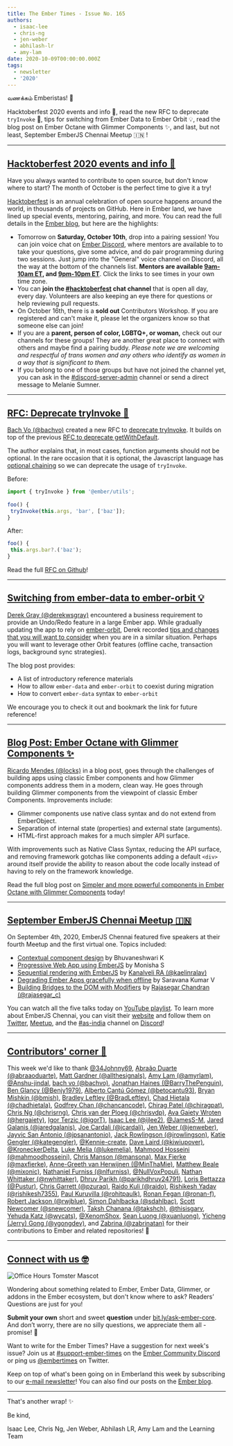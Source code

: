 ```yaml
---
title: The Ember Times - Issue No. 165
authors:
  - isaac-lee
  - chris-ng
  - jen-weber
  - abhilash-lr
  - amy-lam
date: 2020-10-09T00:00:00.000Z
tags:
  - newsletter
  - '2020'
---
```



வணக்கம் Emberistas! 🐹

Hacktoberfest 2020 events and info 🎃,
read the new RFC to deprecate `tryInvoke` 📜,
tips for switching from Ember Data to Ember Orbit 💡,
read the blog post on Ember Octane with Glimmer Components ✨,
and last, but not least, September EmberJS Chennai Meetup 🇮🇳 !

<!-- READMORE -->

---

## [Hacktoberfest 2020 events and info 🎃](https://blog.emberjs.com/2020/10/01/hacktoberfest.html)

Have you always wanted to contribute to open source, but don't know where to start? The month of October is the perfect time to give it a try!

<!-- alex disable special just gal-guy gals-men-->
[Hacktoberfest](https://hacktoberfest.digitalocean.com/) is an annual celebration of open source happens around the world, in thousands of projects on GitHub. Here in Ember land, we have lined up special events, mentoring, pairing, and more. You can read the full details in the [Ember blog](https://blog.emberjs.com/2020/10/01/hacktoberfest.html), but here are the highlights:

- Tomorrow on **Saturday, October 10th**, drop into a pairing session! You can join voice chat on [Ember Discord](https://emberjs.com/community/), where mentors are available to to take your questions, give some advice, and do pair programming during two sessions. Just jump into the "General" voice channel on Discord, all the way at the bottom of the channels list. **Mentors are available [9am-10am ET](https://meetingzone.app/utc/saturday/1300), and [9pm-10pm ET](https://meetingzone.app/utc/sunday/0100)**. Click the links to see times in your own time zone.
- You can **join the [#hacktoberfest](https://discord.com/channels/480462759797063690/496453502298750988) chat channel** that is open all day, every day. Volunteers are also keeping an eye there for questions or help reviewing pull requests.
- On October 16th, there is a **sold out** Contributors Workshop. If you are registered and can't make it, please let the organizers know so that someone else can join!
- If you are a **parent, person of color, LGBTQ+, or woman,** check out our channels for these groups! They are another great place to connect with others and maybe find a pairing buddy. <span style="font-style: italic;">Please note we are welcoming and respectful of trans women and any others who identify as women in a way that is significant to them.</span>
- If you belong to one of those groups but have not joined the channel yet, you can ask in the [#discord-server-admin](https://discord.com/channels/480462759797063690/480499718330253342) channel or send a direct message to Melanie Sumner.

<!-- alex enable special just gal-guy gals-men-->

---

## [RFC: Deprecate tryInvoke 📜](https://github.com/emberjs/rfcs/pull/673)

[Bach Vo (@bachvo)](https://github.com/bachvo) created a new RFC to [deprecate tryInvoke](https://github.com/emberjs/rfcs/pull/673). It builds on top of the previous [RFC to deprecate getWithDefault](https://emberjs.github.io/rfcs/0554-deprecate-getwithdefault.html).

The author explains that, in most cases, function arguments should not be optional. In the rare occasion that it is optional, the Javascript language has [optional chaining](https://developer.mozilla.org/en-US/docs/Web/JavaScript/Reference/Operators/Optional_chaining) so we can deprecate the usage of `tryInvoke`.

Before:

```js
import { tryInvoke } from '@ember/utils';
 
foo() {
 tryInvoke(this.args, 'bar', ['baz']);
}
```

After:

```js
foo() {
 this.args.bar?.('baz');
}
```

Read the full [RFC on Github](https://github.com/emberjs/rfcs/pull/673)!

---

## [Switching from ember-data to ember-orbit 💡](https://medium.com/swlh/switching-from-ember-data-to-ember-orbit-82e202248f1c)

[Derek Gray (@derekwsgray)](https://github.com/derekwsgray) encountered a business requirement to provide an Undo/Redo feature in a large Ember app. While gradually updating the app to rely on [ember-orbit](https://github.com/orbitjs/ember-orbit), Derek recorded [tips and changes that you will want to consider](https://medium.com/swlh/switching-from-ember-data-to-ember-orbit-82e202248f1c) when you are in a similar situation. Perhaps you will want to leverage other Orbit features (offline cache, transaction logs, background sync strategies).

The blog post provides:

- A list of introductory reference materials
- How to allow `ember-data` and `ember-orbit` to coexist during migration
- How to convert `ember-data` syntax to `ember-orbit`

We encourage you to check it out and bookmark the link for future reference!

---

## [Blog Post: Ember Octane with Glimmer Components ✨](https://simplabs.com/blog/2020/10/05/simpler-and-more-powerful-components-in-ember-octane-with-glimmer-components/)

[Ricardo Mendes (@locks)](https://github.com/locks) in a blog post, goes through the challenges of building apps using classic Ember components and how Glimmer components address them in a modern, clean way. He goes through building Glimmer components from the viewpoint of classic Ember Components. Improvements include:

- Glimmer components use native class syntax and do not extend from EmberObject.
- Separation of internal state (properties) and external state (arguments).
- HTML-first approach makes for a much simpler API surface.

With improvements such as Native Class Syntax, reducing the API surface, and removing framework gotchas like components adding a default `<div>` around itself provide the ability to reason about the code locally instead of having to rely on the framework knowledge.

Read the full blog post on [Simpler and more powerful components in Ember Octane with Glimmer Components](https://simplabs.com/blog/2020/10/05/simpler-and-more-powerful-components-in-ember-octane-with-glimmer-components/) today!

---

## [September EmberJS Chennai Meetup 🇮🇳](https://www.youtube.com/playlist?list=PLh_rF0Qob_syXUFhvYFLg8XmXWymsfWKi)

On September 4th, 2020, EmberJS Chennai featured five speakers at their fourth Meetup and the first virtual one. Topics included:

- [Contextual component design](https://youtu.be/EvkRpoeikWI) by Bhuvaneshwari K
- [Progressive Web App using EmberJS](https://youtu.be/yp4PVKEjcqQ) by Monisha S
- [Sequential rendering with EmberJS](https://youtu.be/-IKEDqXTbdQ) by [Kanalveli RA (@kaelinralav)](https://twitter.com/kaelinralav)
- [Degrading Ember Apps gracefully when offline](https://youtu.be/1K712YagFE8) by Saravana Kumar V
- [Building Bridges to the DOM with Modifiers](https://youtu.be/GCneFvINPVc) by [Rajasegar Chandran (@rajasegar_c)](https://twitter.com/rajasegar_c)

You can watch all the five talks today on [YouTube playlist](https://www.youtube.com/playlist?list=PLh_rF0Qob_syXUFhvYFLg8XmXWymsfWKi). To learn more about EmberJS Chennai, you can visit their [website](https://chennaiemberjs.in/) and follow them on [Twitter](https://twitter.com/EmberChennai), [Meetup](https://www.meetup.com/EmberJS-Chennai/), and the [#as-india](https://discordapp.com/channels/480462759797063690/562648585980739616) channel on [Discord](https://discord.com/invite/zT3asNS)!

---

## [Contributors' corner 👏](https://guides.emberjs.com/release/contributing/repositories/)

<p>This week we'd like to thank <a href="https://github.com/34Johnny69" rel="noopener noreferrer" target="_blank">@34Johnny69</a>, <a href="https://github.com/abraaoduarte" rel="noopener noreferrer" target="_blank">Abraão Duarte (@abraaoduarte)</a>, <a href="https://github.com/allthesignals" rel="noopener noreferrer" target="_blank">Matt Gardner (@allthesignals)</a>, <a href="https://github.com/amyrlam" rel="noopener noreferrer" target="_blank">Amy Lam (@amyrlam)</a>, <a href="https://github.com/Anshu-jindal" rel="noopener noreferrer" target="_blank">@Anshu-jindal</a>, <a href="https://github.com/bachvo" rel="noopener noreferrer" target="_blank">bach vo (@bachvo)</a>, <a href="https://github.com/BarryThePenguin" rel="noopener noreferrer" target="_blank">Jonathan Haines (@BarryThePenguin)</a>, <a href="https://github.com/Benjy1979" rel="noopener noreferrer" target="_blank">Ben Glancy (@Benjy1979)</a>, <a href="https://github.com/betocantu93" rel="noopener noreferrer" target="_blank">Alberto Cantú Gómez (@betocantu93)</a>, <a href="https://github.com/bmish" rel="noopener noreferrer" target="_blank">Bryan Mishkin (@bmish)</a>, <a href="https://github.com/BradLeftley" rel="noopener noreferrer" target="_blank">Bradley Leftley (@BradLeftley)</a>, <a href="https://github.com/chadhietala" rel="noopener noreferrer" target="_blank">Chad Hietala (@chadhietala)</a>, <a href="https://github.com/chancancode" rel="noopener noreferrer" target="_blank">Godfrey Chan (@chancancode)</a>, <a href="https://github.com/chiragpat" rel="noopener noreferrer" target="_blank">Chirag Patel (@chiragpat)</a>, <a href="https://github.com/chrisrng" rel="noopener noreferrer" target="_blank">Chris Ng (@chrisrng)</a>, <a href="https://github.com/chrisvdp" rel="noopener noreferrer" target="_blank">Chris van der Ploeg (@chrisvdp)</a>, <a href="https://github.com/hergaiety" rel="noopener noreferrer" target="_blank">Ava Gaiety Wroten (@hergaiety)</a>, <a href="https://github.com/igorT" rel="noopener noreferrer" target="_blank">Igor Terzic (@igorT)</a>, <a href="https://github.com/ijlee2" rel="noopener noreferrer" target="_blank">Isaac Lee (@ijlee2)</a>, <a href="https://github.com/JamesS-M" rel="noopener noreferrer" target="_blank">@JamesS-M</a>, <a href="https://github.com/jaredgalanis" rel="noopener noreferrer" target="_blank">Jared Galanis (@jaredgalanis)</a>, <a href="https://github.com/jcardali" rel="noopener noreferrer" target="_blank">Joe Cardali (@jcardali)</a>, <a href="https://github.com/jenweber" rel="noopener noreferrer" target="_blank">Jen Weber (@jenweber)</a>, <a href="https://github.com/jpsanantonio" rel="noopener noreferrer" target="_blank">Jayvic San Antonio (@jpsanantonio)</a>, <a href="https://github.com/jrowlingson" rel="noopener noreferrer" target="_blank">Jack Rowlingson (@jrowlingson)</a>, <a href="https://github.com/kategengler" rel="noopener noreferrer" target="_blank">Katie Gengler (@kategengler)</a>, <a href="https://github.com/Kennie-create" rel="noopener noreferrer" target="_blank">@Kennie-create</a>, <a href="https://github.com/kiwiupover" rel="noopener noreferrer" target="_blank">Dave Laird (@kiwiupover)</a>, <a href="https://github.com/KroneckerDeIta" rel="noopener noreferrer" target="_blank">@KroneckerDeIta</a>, <a href="https://github.com/lukemelia" rel="noopener noreferrer" target="_blank">Luke Melia (@lukemelia)</a>, <a href="https://github.com/mahmoodhosseini" rel="noopener noreferrer" target="_blank">Mahmood Hosseini (@mahmoodhosseini)</a>, <a href="https://github.com/mansona" rel="noopener noreferrer" target="_blank">Chris Manson (@mansona)</a>, <a href="https://github.com/maxfierke" rel="noopener noreferrer" target="_blank">Max Fierke (@maxfierke)</a>, <a href="https://github.com/MinThaMie" rel="noopener noreferrer" target="_blank">Anne-Greeth van Herwijnen (@MinThaMie)</a>, <a href="https://github.com/mixonic" rel="noopener noreferrer" target="_blank">Matthew Beale (@mixonic)</a>, <a href="https://github.com/nlfurniss" rel="noopener noreferrer" target="_blank">Nathaniel Furniss (@nlfurniss)</a>, <a href="https://github.com/NullVoxPopuli" rel="noopener noreferrer" target="_blank">@NullVoxPopuli</a>, <a href="https://github.com/nwhittaker" rel="noopener noreferrer" target="_blank">Nathan Whittaker (@nwhittaker)</a>, <a href="https://github.com/parikhdhruv24791" rel="noopener noreferrer" target="_blank">Dhruv Parikh (@parikhdhruv24791)</a>, <a href="https://github.com/Pustur" rel="noopener noreferrer" target="_blank">Loris Bettazza (@Pustur)</a>, <a href="https://github.com/pzuraq" rel="noopener noreferrer" target="_blank">Chris Garrett (@pzuraq)</a>, <a href="https://github.com/raido" rel="noopener noreferrer" target="_blank">Raido Kuli (@raido)</a>, <a href="https://github.com/rishikesh7355" rel="noopener noreferrer" target="_blank">Rishikesh Yadav (@rishikesh7355)</a>, <a href="https://github.com/rohitpaulk" rel="noopener noreferrer" target="_blank">Paul Kuruvilla (@rohitpaulk)</a>, <a href="https://github.com/ronan-f" rel="noopener noreferrer" target="_blank">Ronan Fegan (@ronan-f)</a>, <a href="https://github.com/rwjblue" rel="noopener noreferrer" target="_blank">Robert Jackson (@rwjblue)</a>, <a href="https://github.com/sdahlbac" rel="noopener noreferrer" target="_blank">Simon Dahlbacka (@sdahlbac)</a>, <a href="https://github.com/snewcomer" rel="noopener noreferrer" target="_blank">Scott Newcomer (@snewcomer)</a>, <a href="https://github.com/takshch" rel="noopener noreferrer" target="_blank">Taksh Chanana (@takshch)</a>, <a href="https://github.com/thisisgarv" rel="noopener noreferrer" target="_blank">@thisisgarv</a>, <a href="https://github.com/wycats" rel="noopener noreferrer" target="_blank">Yehuda Katz (@wycats)</a>, <a href="https://github.com/XenomShox" rel="noopener noreferrer" target="_blank">@XenomShox</a>, <a href="https://github.com/xuanluong" rel="noopener noreferrer" target="_blank">Sean Luong (@xuanluong)</a>, <a href="https://github.com/ygongdev" rel="noopener noreferrer" target="_blank">Yicheng (Jerry) Gong (@ygongdev)</a>, and <a href="https://github.com/zabrinatan" rel="noopener noreferrer" target="_blank">Zabrina (@zabrinatan)</a> for their contributions to Ember and related repositories! 💖</p>

---

## [Connect with us 🤓](https://docs.google.com/forms/d/e/1FAIpQLScqu7Lw_9cIkRtAiXKitgkAo4xX_pV1pdCfMJgIr6Py1V-9Og/viewform)

<div class="blog-row">
  <img class="float-right small transparent padded" alt="Office Hours Tomster Mascot" title="Readers' Questions" src="/images/tomsters/officehours.png" />

  <p>Wondering about something related to Ember, Ember Data, Glimmer, or addons in the Ember ecosystem, but don't know where to ask? Readers’ Questions are just for you!</p>

  <p><strong>Submit your own</strong> short and sweet <strong>question</strong> under <a href="https://bit.ly/ask-ember-core" target="rq">bit.ly/ask-ember-core</a>. And don’t worry, there are no silly questions, we appreciate them all - promise! 🤞</p>

  <p>Want to write for the Ember Times? Have a suggestion for next week's issue? Join us at <a href="https://discordapp.com/channels/480462759797063690/485450546887786506">#support-ember-times</a> on the <a href="https://discordapp.com/invite/zT3asNS">Ember Community Discord</a> or ping us <a href="https://twitter.com/embertimes">@embertimes</a> on Twitter.</p>

  <p>Keep on top of what's been going on in Emberland this week by subscribing to our <a href="https://the-emberjs-times.ongoodbits.com/">e-mail newsletter</a>! You can also find our posts on the <a href="https://emberjs.com/blog/tags/newsletter.html">Ember blog</a>.</p>
</div>

---

That's another wrap! ✨

Be kind,

Isaac Lee, Chris Ng, Jen Weber, Abhilash LR, Amy Lam and the Learning Team
